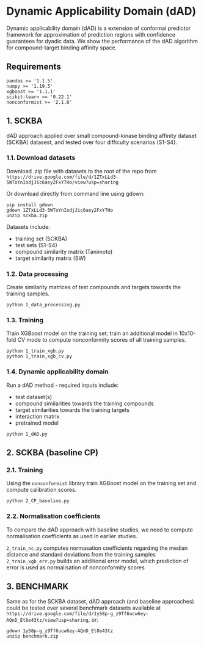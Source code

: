 # Dynamic Applicability Domain (dAD)
Dynamic applicability domain (dAD) is a extension of conformal predictor framework for approximation of prediction regions with confidence guarantees for dyadic data. We show the performance of the dAD algorithm for compound-target binding affinity space.

## Requirements
```
pandas >= '1.1.5'
numpy >= '1.19.5'
xgboost >= '1.1.1'
scikit-learn >= '0.22.1'
nonconformist >= '2.1.0'
```

## 1. SCKBA
dAD approach applied over small compound-kinase binding affinity dataset (SCKBA) datasest, and tested over four difficulty scenarios (S1-S4).

### 1.1. Download datasets 
Download .zip file with datasets to the root of the repo from `https://drive.google.com/file/d/1ZTxLLd3-5WToYnIodjJic6aey2FxY7Ho/view?usp=sharing`

Or download directly from command line using gdown:
```
pip install gdown
gdown 1ZTxLLd3-5WToYnIodjJic6aey2FxY7Ho
unzip sckba.zip
```

Datasets include:
- training set (SCKBA)
- test sets (S1-S4)
- compound similarity matrix (Tanimoto)
- target similarity matrix (SW)


### 1.2. Data processing
Create similarity matrices of test compounds and targets towards the training samples.

```
python 1_data_processing.py  
```

### 1.3. Training
Train XGBoost model on the training set; train an additional model in 10x10-fold CV mode to compute nonconformity scores of all training samples.

```
python 1_train_xgb.py 
python 1_train_xgb_cv.py
```


### 1.4. Dynamic applicability domain 

Run a dAD method - required inputs include:
- test dataset(s)
- compound similarities towards the training compounds
- target similarities towards the training targets
- interaction matrix 
- pretrained model

```
python 1_dAD.py
```

## 2. SCKBA (baseline CP)

### 2.1. Training
Using the `nonconformist` library train XGBoost model on the training set and compute calibration scores.

```
python 2_CP_baseline.py 
```

### 2.2. Normalisation coefficients
To compare the dAD approach with baseline studies, we need to compute normalisation coefficients as used in earlier studies.

`2_train_nc.py` computes normasation coefficients regarding the median distance and standard deviations from the training samples
`2_train_xgb_err.py` builds an additional error model, which prediction of error is used as normalisation of nonconformity scores


## 3. BENCHMARK
Same as for the SCKBA dataset, dAD approach (and baseline approaches) could be tested over several benchmark datasets available at `https://drive.google.com/file/d/1yS8p-g_z9Tf6ucw6ey-AQnD_Et8e43tz/view?usp=sharing`, or:

```
gdown 1yS8p-g_z9Tf6ucw6ey-AQnD_Et8e43tz
unzip benchmark.zip
```

